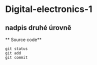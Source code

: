 # Digital-electronics-1

## nadpis druhé úrovně

** Source code**


```
git status
git add
git commit
```
